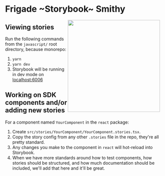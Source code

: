 # Frigade ~Storybook~ Smithy

<img align="right" src="https://github.com/FrigadeHQ/javascript/assets/28678/81734a7e-d5b2-4e66-a627-fcf96a9c0d5c" height="300" style="display: block; margin: 0 auto" />

## Viewing stories

Run the following commands from the `javascript/` root directory, because monorepo:
1. `yarn`
1. `yarn dev`
1. Storybook will be running in dev mode on [localhost:6006](http://localhost:6006/)

## Working on SDK components and/or adding new stories

For a component named `YourComponent` in the `react` package:

1. Create `src/stories/YourComponent/YourComponent.stories.tsx`.
1. Copy the story config from any other `.stories` file in the repo, they're all pretty standard.
1. Any changes you make to the component in `react` will hot-reload into Storybook.
1. When we have more standards around how to test components, how stories should be structured, and how much documentation should be included, we'll add that here and it'll be great.

